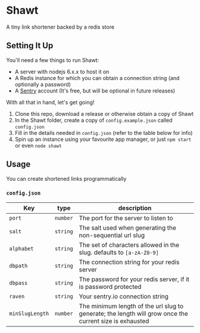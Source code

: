 # Shawt
A tiny link shortener backed by a redis store

## Setting It Up

You'll need a few things to run Shawt:

- A server with nodejs 6.x.x to host it on
- A Redis instance for which you can obtain a connection string (and optionally a password)
- A [Sentry](https://sentry.io/) account (It's free, but will be optional in future releases)

With all that in hand, let's get going!

1. Clone this repo, download a release or otherwise obtain a copy of Shawt
2. In the Shawt folder, create a copy of `config.example.json` called `config.json`
3. Fill in the details needed in `config.json` (refer to the table below for info)
4. Spin up an instance using your favourite app manager, or just `npm start` or even `node shawt`

## Usage

You can create shortened links programmatically

### `config.json`

Key | type | description
---|---|---
`port` | `number` | The port for the server to listen to
`salt` | `string` | The salt used when generating the non-sequential url slug
`alphabet` | `string` | The set of characters allowed in the slug. defaults to `[a-zA-Z0-9]`
`dbpath` | `string` | The connection string for your redis server
`dbpass` | `string` | The password for your redis server, if it is password protected
`raven` | `string` | Your sentry.io connection string
`minSlugLength` | `number` | The minimum length of the url slug to generate; the length will grow once the current size is exhausted
